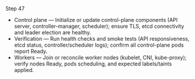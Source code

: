 Step 47

- Control plane — Initialize or update control-plane components (API server, controller-manager, scheduler); ensure TLS, etcd connectivity and leader election are healthy.
- Verification — Run health checks and smoke tests (API responsiveness, etcd status, controller/scheduler logs); confirm all control-plane pods report Ready.
- Workers — Join or reconcile worker nodes (kubelet, CNI, kube-proxy); verify nodes Ready, pods scheduling, and expected labels/taints applied.